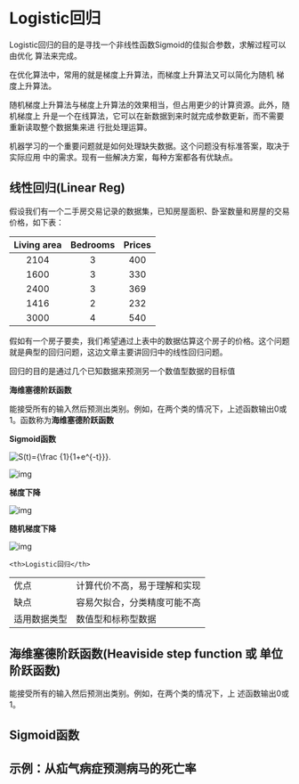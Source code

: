 # Logistic回归

Logistic回归的目的是寻找一个非线性函数Sigmoid的佳拟合参数，求解过程可以由优化 算法来完成。

在优化算法中，常用的就是梯度上升算法，而梯度上升算法又可以简化为随机 梯度上升算法。 

随机梯度上升算法与梯度上升算法的效果相当，但占用更少的计算资源。此外，随机梯度上 升是一个在线算法，它可以在新数据到来时就完成参数更新，而不需要重新读取整个数据集来进 行批处理运算。

机器学习的一个重要问题就是如何处理缺失数据。这个问题没有标准答案，取决于实际应用 中的需求。现有一些解决方案，每种方案都各有优缺点。 

## 线性回归(Linear Reg)

假设我们有一个二手房交易记录的数据集，已知房屋面积、卧室数量和房屋的交易价格，如下表：

| Living area | Bedrooms | Prices |
| :---------: | :------: | :----: |
|    2104     |    3     |  400   |
|    1600     |    3     |  330   |
|    2400     |    3     |  369   |
|    1416     |    2     |  232   |
|    3000     |    4     |  540   |

假如有一个房子要卖，我们希望通过上表中的数据估算这个房子的价格。这个问题就是典型的回归问题，这边文章主要讲回归中的线性回归问题。



回归的目的是通过几个已知数据来预测另一个数值型数据的目标值

**海维塞德阶跃函数**

能接受所有的输入然后预测出类别。例如，在两个类的情况下，上述函数输出0或1。函数称为**海维塞德阶跃函数**



**Sigmoid函数**

![S(t)={\frac {1}{1+e^{-t}}}.](https://wikimedia.org/api/rest_v1/media/math/render/svg/a26a3fa3cbb41a3abfe4c7ff88d47f0181489d13)

![img](https://upload.wikimedia.org/wikipedia/commons/thumb/8/88/Logistic-curve.svg/320px-Logistic-curve.svg.png)



**梯度下降**

![img](http://images0.cnblogs.com/blog/665518/201508/031938497051596.png)

**随机梯度下降**

![img](http://images0.cnblogs.com/blog/665518/201508/031938564554933.png)

<table>
<tr>

	<th>Logistic回归</th>
</tr>
<tr>
	<td>优点</th><td>计算代价不高，易于理解和实现</th>
</tr>
<tr>
	<td>缺点</th><td>容易欠拟合，分类精度可能不高</td>
</tr>
<tr>
	<td>适用数据类型</th><td>数值型和标称型数据</td>
</tr>
</table>


<h2>海维塞德阶跃函数(Heaviside step function 或 单位阶跃函数)</h2>
<p>能接受所有的输入然后预测出类别。例如，在两个类的情况下，上 述函数输出0或1。</p>

<h2>Sigmoid函数</h2>


<h2>示例：从疝气病症预测病马的死亡率 </h2>
